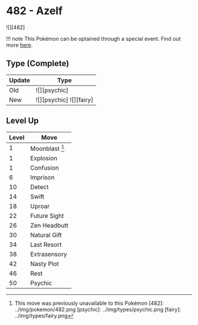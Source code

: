 # 482 - Azelf
![][482]

!!! note
    This Pokémon can be optained through a special event. Find out more [here](../../special_events/#azelf).

## Type (Complete)

Update | Type
---    | ---
Old    | ![][psychic]
New    | ![][psychic]  ![][fairy]

## Level Up

Level | Move
---   | ---
  1   | Moonblast [^1]
  1   | Explosion
  1   | Confusion
  6   | Imprison
 10   | Detect
 14   | Swift
 18   | Uproar
 22   | Future Sight
 26   | Zen Headbutt
 30   | Natural Gift
 34   | Last Resort
 38   | Extrasensory
 42   | Nasty Plot
 46   | Rest
 50   | Psychic

[^1]: This move was previously unavailable to this Pokémon
[482]: ../img/pokemon/482.png
[psychic]: ../img/types/psychic.png
[fairy]: ../img/types/fairy.png
